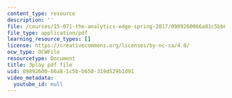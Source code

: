 ```yaml
---
content_type: resource
description: ''
file: /courses/15-071-the-analytics-edge-spring-2017/0989260066a81c5bb650319d529b1d91_xEjZjz7oxbI.pdf
file_type: application/pdf
learning_resource_types: []
license: https://creativecommons.org/licenses/by-nc-sa/4.0/
ocw_type: OCWFile
resourcetype: Document
title: 3play pdf file
uid: 09892600-66a8-1c5b-b650-319d529b1d91
video_metadata:
  youtube_id: null
---
```

